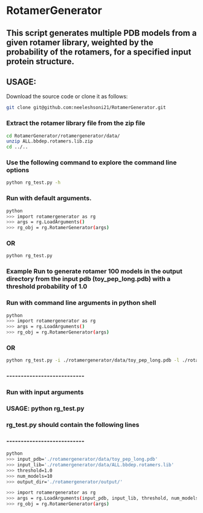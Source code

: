# RotamerGenerator
## This script generates multiple PDB models from a given rotamer library, weighted by the probability of the rotamers, for a specified input protein structure.

## USAGE:

Download the source code or clone it as follows:
```bash
git clone git@github.com:neeleshsoni21/RotamerGenerator.git
```

### Extract the rotamer library file from the zip file
```bash
cd RotamerGenerator/rotamergenerator/data/
unzip ALL.bbdep.rotamers.lib.zip
cd ../..
```


### Use the following command to explore the command line options
```bash
python rg_test.py -h
```

### Run with default arguments.
```bash
python
>>> import rotamergenerator as rg
>>> args = rg.LoadArguments()
>>> rg_obj = rg.RotamerGenerator(args)
```
### OR
```bash
python rg_test.py
```

### Example Run to generate rotamer 100 models in the output directory from the input pdb (toy_pep_long.pdb) with a threshold probability of 1.0 


### Run with command line arguments in python shell
```bash
python
>>> import rotamergenerator as rg
>>> args = rg.LoadArguments()
>>> rg_obj = rg.RotamerGenerator(args)
```
### OR
```bash
python rg_test.py -i ./rotamergenerator/data/toy_pep_long.pdb -l ./rotamergenerator/data/ALL.bbdep.rotamers.lib -k 100 -t 1.0 -o ./rotamergenerator/output/
```


### ---------------------------
### Run with input arguments
### USAGE: python rg_test.py 
### rg_test.py should contain the following lines
### ---------------------------
```bash
python
>>> input_pdb='./rotamergenerator/data/toy_pep_long.pdb'
>>> input_lib='./rotamergenerator/data/ALL.bbdep.rotamers.lib'
>>> threshold=1.0
>>> num_models=10
>>> output_dir='./rotamergenerator/output/'

>>> import rotamergenerator as rg
>>> args = rg.LoadArguments(input_pdb, input_lib, threshold, num_models, output_dir)
>>> rg_obj = rg.RotamerGenerator(args)
```